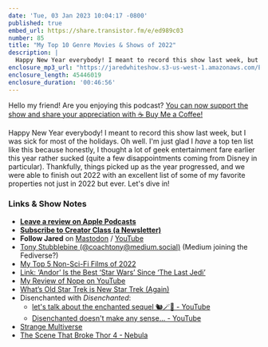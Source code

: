 ```yaml
---
date: 'Tue, 03 Jan 2023 10:04:17 -0800'
published: true
embed_url: https://share.transistor.fm/e/ed989c03
number: 85
title: "My Top 10 Genre Movies & Shows of 2022"
description: |
  Happy New Year everybody! I meant to record this show last week, but I was sick for most of the holidays. Oh well. I'm just glad I *have* a top ten list like this because honestly, I thought a lot of geek entertainment fare earlier this year rather sucked (quite a few disappointments coming from Disney in particular). Thankfully, things picked up as the year progressed, and we were able to finish out 2022 with an excellent list of some of my favorite properties not just in 2022 but ever. Let's dive in!
enclosure_mp3_url: "https://jaredwhiteshow.s3-us-west-1.amazonaws.com/Episode%2085%20-%20My%20Top%20Ten%20Genre%20Movies%20and%20Shows%20of%202022.mp3"
enclosure_length: 45446019
enclosure_duration: '00:46:56'
---
```


Hello my friend! Are you enjoying this podcast? [You can now support the show and share your appreciation with ☕️ Buy Me a Coffee!](https://buymeacoffee.com/jaredwhite)

Happy New Year everybody! I meant to record this show last week, but I was sick for most of the holidays. Oh well. I'm just glad I *have* a top ten list like this because honestly, I thought a lot of geek entertainment fare earlier this year rather sucked (quite a few disappointments coming from Disney in particular). Thankfully, things picked up as the year progressed, and we were able to finish out 2022 with an excellent list of some of my favorite properties not just in 2022 but ever. Let's dive in!

### Links & Show Notes

* **[Leave a review on Apple Podcasts](https://podcasts.apple.com/us/podcast/fresh-fusion/id1387528457)**
* **[Subscribe to Creator Class (a Newsletter)](https://jaredwhite.com/creator-class)**
* **Follow Jared** on [Mastodon](https://indieweb.social/@jaredwhite) / [YouTube](https://www.youtube.com/@jaredcwhite)
* [Tony Stubblebine (@coachtony@medium.social)](https://medium.social/@coachtony) (Medium joining the Fediverse?)
* [My Top 5 Non-Sci-Fi Films of 2022](https://jaredwhite.com/articles/my-top-5-non-scifi-films-of-2022)
* [Link: ‘Andor’ Is the Best ‘Star Wars’ Since ‘The Last Jedi’](https://jaredwhite.com/links/20221211/andor-is-the-best-star-wars-since-the-last-jedi)
* [My Review of Nope on YouTube](https://www.youtube.com/watch?v=RPpjGriJpvk)
* [What’s Old Star Trek is New Star Trek (Again)](https://jaredwhite.com/20220513/whats-old-star-trek-is-new-again)
* Disenchanted with _Disenchanted_:
  * [let's talk about the enchanted sequel 🐿🪄💐 - YouTube](https://www.youtube.com/watch?v=LKJ7YAP9w5k)
  * [Disenchanted doesn't make any sense... - YouTube](https://www.youtube.com/watch?v=7DuXOwj-4V0)
* [Strange Multiverse](https://jaredwhite.com/20220508/strange-multiverse)
* [The Scene That Broke Thor 4 - Nebula](https://nebula.tv/videos/nandovmovies-the-scene-that-broke-thor-4/)
